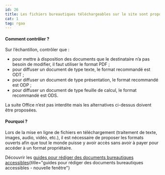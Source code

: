 ```yaml
---
id: 26
title: Les fichiers bureautiques téléchargeables sur le site sont proposés dans un format ouvert et sont accessibles
cat: 1
tag: rgaa
---
```


#### Comment contrôler ?

Sur l’échantillon, contrôler que :
* pour mettre à disposition des documents que le destinataire n’a pas besoin de modifier, il faut utiliser le format PDF ;
* pour diffuser un document de type texte, le format recommandé est ODT ;
* pour diffuser un document de type présentation, le format recommandé est ODP ;
* pour diffuser un document de type feuille de calcul, le format recommandé est ODS.

La suite Office n’est pas interdite mais les alternatives ci-dessus doivent être proposées.

#### Pourquoi ?

Lors de la mise en ligne de fichiers en téléchargement (traitement de texte, images, audio, vidéo, etc.), il est nécessaire de proposer les formats ouverts afin que tout le monde puisse y avoir accès sans avoir à payer pour accéder à un format propriétaire.

Découvrir les [guides pour rédiger des documents bureautiques accessibles](https://github.com/DISIC/guides-documents_bureautiques_accessibles){title="guides pour rédiger des documents bureautiques accessibles - nouvelle fenêtre"}
